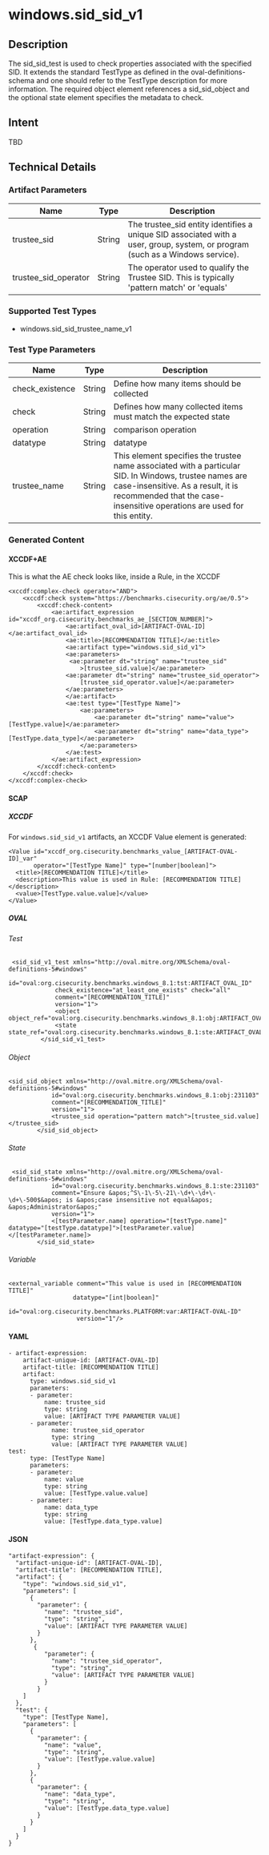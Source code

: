 # windows.sid_sid_v1

## Description
The sid_sid_test is used to check properties associated with the specified SID. It extends the standard TestType as defined in the oval-definitions-schema and one should refer to the TestType description for more information. The required object element references a sid_sid_object and the optional state element specifies the metadata to check.
## Intent
TBD

## Technical Details
### Artifact Parameters
| Name                  |Type    | Description |
| ----------------------|--------| ----------- |
| trustee_sid | String | The trustee_sid entity identifies a unique SID associated with a user, group, system, or program (such as a Windows service).	|
| trustee_sid_operator | String |  The operator used to qualify the Trustee SID. This is typically 'pattern match' or 'equals'	|

### Supported Test Types
- windows.sid_sid_trustee_name_v1

### Test Type Parameters
| Name                  |Type    | Description |
| ----------------------|--------| ----------- |
| check_existence | String | Define how many items should be collected|
| check | String | Defines how many collected items must match the expected state |
| operation | String | comparison operation |
| datatype | String | datatype |
| trustee_name | String | This element specifies the trustee name associated with a particular SID. In Windows, trustee names are case-insensitive. As a result, it is recommended that the case-insensitive operations are used for this entity.|


### Generated Content
#### XCCDF+AE
This is what the AE check looks like, inside a Rule, in the XCCDF

```
<xccdf:complex-check operator="AND">
	<xccdf:check system="https://benchmarks.cisecurity.org/ae/0.5">
		<xccdf:check-content>
			<ae:artifact_expression id="xccdf_org.cisecurity.benchmarks_ae_[SECTION_NUMBER]">
				<ae:artifact_oval_id>[ARTIFACT-OVAL-ID]</ae:artifact_oval_id>
				<ae:title>[RECOMMENDATION TITLE]</ae:title>
				<ae:artifact type="windows.sid_sid_v1">
                <ae:parameters>
                 <ae:parameter dt="string" name="trustee_sid"
                    >[trustee_sid.value]</ae:parameter>
                <ae:parameter dt="string" name="trustee_sid_operator">
                    [trustee_sid_operator.value]</ae:parameter>
                </ae:parameters>
				</ae:artifact>
				<ae:test type="[TestType Name]">
					<ae:parameters>
						<ae:parameter dt="string" name="value">[TestType.value]</ae:parameter>
						<ae:parameter dt="string" name="data_type">[TestType.data_type]</ae:parameter>
					</ae:parameters>
				</ae:test>
			</ae:artifact_expression>
		</xccdf:check-content>
	</xccdf:check>
</xccdf:complex-check>
```

#### SCAP
##### XCCDF
For `windows.sid_sid_v1` artifacts, an XCCDF Value element is generated:

```
<Value id="xccdf_org.cisecurity.benchmarks_value_[ARTIFACT-OVAL-ID]_var" 
       operator="[TestType Name]" type="[number|boolean]">
  <title>[RECOMMENDATION TITLE]</title>
  <description>This value is used in Rule: [RECOMMENDATION TITLE]</description>
  <value>[TestType.value.value]</value>
</Value>
```

##### OVAL
###### Test

```
 <sid_sid_v1_test xmlns="http://oval.mitre.org/XMLSchema/oval-definitions-5#windows"
             id="oval:org.cisecurity.benchmarks.windows_8.1:tst:ARTIFACT_OVAL_ID"
             check_existence="at_least_one_exists" check="all"
             comment="[RECOMMENDATION_TITLE]"
             version="1">
             <object object_ref="oval:org.cisecurity.benchmarks.windows_8.1:obj:ARTIFACT_OVAL_ID"/>
             <state state_ref="oval:org.cisecurity.benchmarks.windows_8.1:ste:ARTIFACT_OVAL_ID"/>
         </sid_sid_v1_test>
```

###### Object

```
<sid_sid_object xmlns="http://oval.mitre.org/XMLSchema/oval-definitions-5#windows"
            id="oval:org.cisecurity.benchmarks.windows_8.1:obj:231103"
            comment="[RECOMMENDATION_TITLE]"
            version="1">
            <trustee_sid operation="pattern match">[trustee_sid.value]</trustee_sid>
        </sid_sid_object>
```

###### State

```
 <sid_sid_state xmlns="http://oval.mitre.org/XMLSchema/oval-definitions-5#windows"
            id="oval:org.cisecurity.benchmarks.windows_8.1:ste:231103"
            comment="Ensure &apos;^S\-1\-5\-21\-\d+\-\d+\-\d+\-500$&apos; is &apos;case insensitive not equal&apos; &apos;Administrator&apos;"
            version="1">
            <[testParameter.name] operation="[testType.name]" datatype="[testType.datatype]">[testParameter.value]</[testParameter.name]>
        </sid_sid_state>
```

###### Variable

```
<external_variable comment="This value is used in [RECOMMENDATION TITLE]" 
                  datatype="[int|boolean]" 
                        id="oval:org.cisecurity.benchmarks.PLATFORM:var:ARTIFACT-OVAL-ID" 
                   version="1"/>
```


#### YAML

```
- artifact-expression:
    artifact-unique-id: [ARTIFACT-OVAL-ID]
    artifact-title: [RECOMMENDATION TITLE]
    artifact:
      type: windows.sid_sid_v1
      parameters:
      - parameter: 
          name: trustee_sid
          type: string
          value: [ARTIFACT TYPE PARAMETER VALUE]
      - parameter: 
            name: trustee_sid_operator
            type: string
            value: [ARTIFACT TYPE PARAMETER VALUE]
test:
      type: [TestType Name]
      parameters:
      - parameter:
          name: value
          type: string
          value: [TestType.value.value]
      - parameter: 
          name: data_type
          type: string
          value: [TestType.data_type.value]
```

#### JSON

```
"artifact-expression": {
  "artifact-unique-id": [ARTIFACT-OVAL-ID],
  "artifact-title": [RECOMMENDATION TITLE],
  "artifact": {
    "type": "windows.sid_sid_v1",
    "parameters": [
      {
        "parameter": {
          "name": "trustee_sid",
          "type": "string",
          "value": [ARTIFACT TYPE PARAMETER VALUE]
        }
      }, 
       {
          "parameter": {
            "name": "trustee_sid_operator",
            "type": "string",
            "value": [ARTIFACT TYPE PARAMETER VALUE]
          }
        }
    ]
  },
  "test": {
    "type": [TestType Name],
    "parameters": [
      {
        "parameter": {
          "name": "value",
          "type": "string",
          "value": [TestType.value.value]
        }
      },
      {
        "parameter": {
          "name": "data_type",
          "type": "string",
          "value": [TestType.data_type.value]
        }
      }
    ]
  }
}
``` 